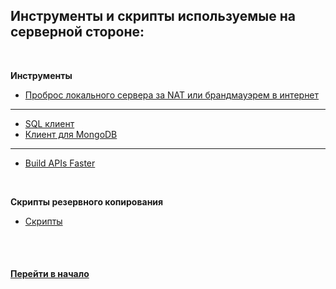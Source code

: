 ## Инструменты и скрипты используемые на серверной стороне:


<br />


**Инструменты**

* [Проброс локального сервера за NAT или брандмауэрем в интернет](https://ngrok.com/) 

---

* [SQL клиент](https://github.com/sqlectron/sqlectron-gui)
* [Клиент для MongoDB](http://3t.io/mongochef/)

---

* [Build APIs Faster](https://www.getpostman.com/)


<br />


**Скрипты резервного копирования**

* [Скрипты](https://github.com/tsvetkovpro/backup-scripts)


<br />
<br />


#### [Перейти в начало](https://github.com/tsvetkovpro/sources)